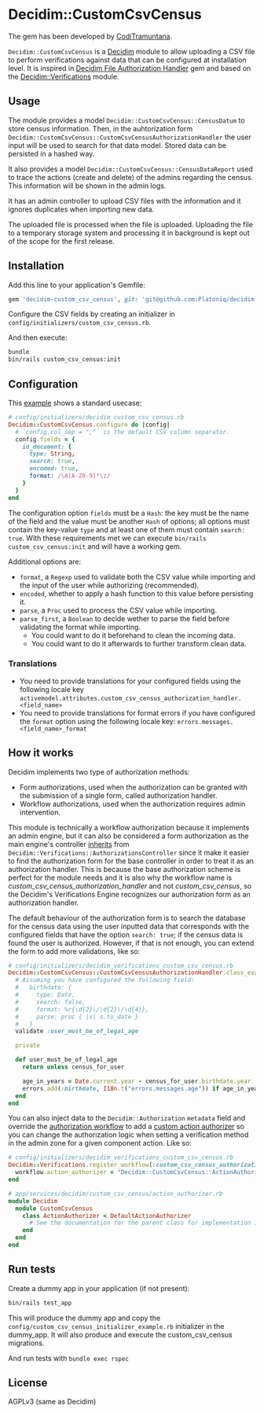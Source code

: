 # Decidim::CustomCsvCensus

The gem has been developed by [CodiTramuntana](https://coditramuntana.com).

`Decidim::CustomCsvCensus` is a [Decidim](https://github.com/decidim/decidim) module to allow uploading a CSV file to perform verifications against data that can be configured at installation level. It is inspired in [Decidim File Authorization Handler](https://github.com/MarsBased/decidim-file_authorization_handler/) gem and based on the [Decidim::Verifications](https://github.com/decidim/decidim/tree/master/decidim-verifications#decidimverifications) module.

## Usage

The module provides a model `Decidim::CustomCsvCensus::CensusDatum` to store census information. Then, in the auhtorization form `Decidim::CustomCsvCensus::CustomCsvCensusAuthorizationHandler` the user input will be used to search for that data model. Stored data can be persisted in a hashed way.

It also provides a model `Decidim::CustomCsvCensus::CensusDataReport` used to trace the actions (create and delete) of the admins regarding the census. This information will be shown in the admin logs.

It has an admin controller to upload CSV files with the information and it ignores duplicates when importing new data.

The uploaded file is processed when the file is uploaded. Uploading the file to a temporary storage system and processing it in background is kept out of the scope for the first release.

## Installation

Add this line to your application's Gemfile:

```ruby
gem 'decidim-custom_csv_census', git: 'git@github.com:Platoniq/decidim-verifications-custom_csv_census.git'
```

Configure the CSV fields by creating an initializer in `config/initializers/custom_csv_census.rb`.


And then execute:

```bash
bundle
bin/rails custom_csv_census:init
```

## Configuration

This [example](config/custom_csv_census_initializer_example.rb) shows a standard usecase:

```ruby
# config/initializers/decidim_custom_csv_census.rb
Decidim::CustomCsvCensus.configure do |config|
  # `config.col_sep = ","` is the default CSV column separator.
  config.fields = {
    id_document: {
      type: String,
      search: true,
      encoded: true,
      format: /\A[A-Z0-9]*\z/
    }
  }
end
```

The configuration option `fields` must be a `Hash`: the key must be the name of the field and the value must be another `Hash` of options; all options must contain the key-value `type` and at least one of them must contain `search: true`. With these requirements met we can execute `bin/rails custom_csv_census:init` and will have a working gem.

Additional options are:
- `format`, a `Regexp` used to validate both the CSV value while importing and the input of the user while authorizing (recommended).
- `encoded`, whether to apply a hash function to this value before persisting it.
- `parse`, a `Proc` used to process the CSV value while importing.
- `parse_first`, a `Boolean` to decide wether to parse the field before validating the format while importing.
  - You could want to do it beforehand to clean the incoming data.
  - You could want to do it afterwards to further transform clean data.

### Translations

- You need to provide translations for your configured fields using the following locale key `activemodel.attributes.custom_csv_census_authorization_handler.<field_name>`
- You need to provide translations for format errors if you have configured the `format` option using the following locale key: `errors.messages.<field_name>_format`

## How it works

Decidim implements two type of authorization methods:
- Form authorizations, used when the authorization can be granted with the submission of a single form, called authorization handler.
- Workflow authorizations, used when the authorization requires admin intervention.

This module is technically a workflow authorization because it implements an admin engine, but it can also be considered a form authorization as the main engine's controller [inherits](app/controllers/decidim/custom_csv_census/authorizations_controller.rb) from `Decidim::Verifications::AuthorizationsController` since it make it easier to find the authorization form for the base controller in order to treat it as an authorization handler. This is because the base authorization scheme is perfect for the module needs and it is also why the workflow name is _custom_csv_census_authorization_handler_ and not _custom_csv_census_, so the Decidim's Verifications Engine recognizes our authorization form as an authorization handler.

The default behaviour of the authorization form is to search the database for the census data using the user inputted data that corresponds with the configured fields that have the option `search: true`; if the census data is found the user is authorized. However, if that is not enough, you can extend the form to add more validations, like so:

```ruby
# config/initializers/decidim_verifications_custom_csv_census.rb
Decidim::CustomCsvCensus::CustomCsvCensusAuthorizationHandler.class_eval do
  # Assuming you have configured the following field:
  #   birthdate: {
  #     type: Date,
  #     search: false,
  #     format: %r{\d{2}\/\d{2}\/\d{4}},
  #     parse: proc { |s| s.to_date }
  #   }
  validate :user_must_be_of_legal_age

  private

  def user_must_be_of_legal_age
    return unless census_for_user

    age_in_years = Date.current.year - census_for_user.birthdate.year
    errors.add(:birthdate, I18n.t("errors.messages.age")) if age_in_years < 18
  end
end
```

You can also inject data to the `Decidim::Authorization` `metadata` field and override the [authorization workflow](lib/decidim/custom_csv_census/workflow.rb) to add a [custom action authorizer](https://github.com/decidim/decidim/tree/master/decidim-verifications#custom-action-authorizers) so you can change the authorization logic when setting a verification method in the admin zone for a given component action. Like so:

```ruby
# config/initializers/decidim_verifications_custom_csv_census.rb
Decidim::Verifications.register_workflow(:custom_csv_census_authorization_handler) do |workflow|
  workflow.action_authorizer = "Decidim::CustomCsvCensus::ActionAuthorizer"
end

# app/services/decidim/custom_csv_census/action_authorizer.rb
module Decidim
  module CustomCsvCensus
    class ActionAuthorizer < DefaultActionAuthorizer
      # See the documentation for the parent class for implementation ideas.
    end
  end
end
```

## Run tests

Create a dummy app in your application (if not present):

```bash
bin/rails test_app
```

This will produce the dummy app and copy the `config/custom_csv_census_initializer_example.rb` initializer in the dummy_app.
It will also produce and execute the custom_csv_census migrations.

And run tests with `bundle exec rspec`

## License

AGPLv3 (same as Decidim)
